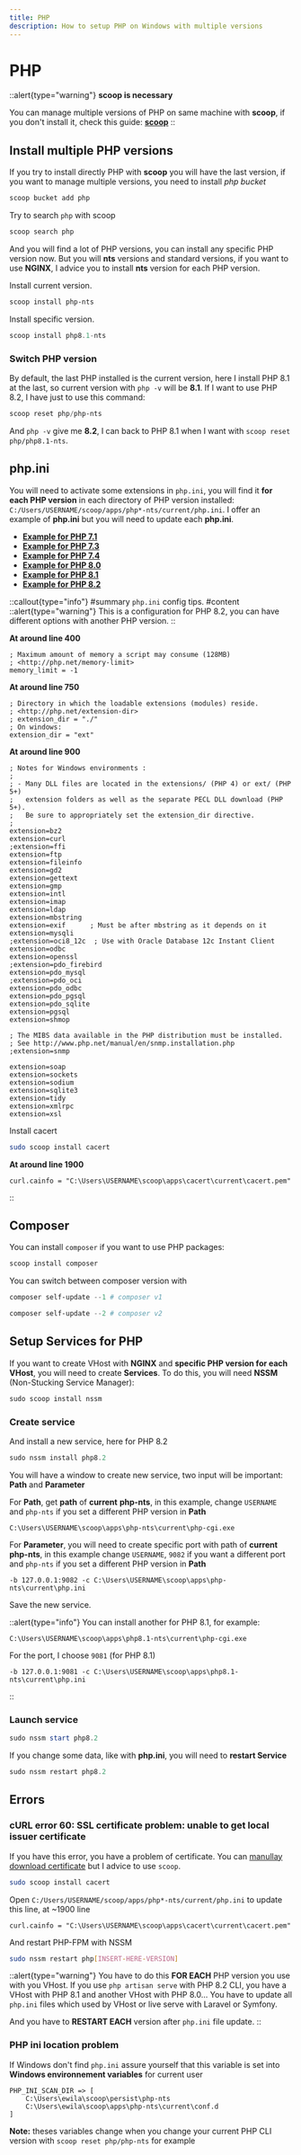 ```yaml
---
title: PHP
description: How to setup PHP on Windows with multiple versions
---
```


# PHP

::alert{type="warning"}
**scoop is necessary**
>
You can manage multiple versions of PHP on same machine with **scoop**, if you don't install it, check this guide: [**scoop**](/os-server/windows/scoop/install)
::

## Install multiple PHP versions

If you try to install directly PHP with **scoop** you will have the last version, if you want to manage multiple versions, you need to install *php bucket*

```powershell [PowerShell]
scoop bucket add php
```

Try to search `php` with scoop

```powershell [PowerShell]
scoop search php
```

And you will find a lot of PHP versions, you can install any specific PHP version now. But you will **nts** versions and standard versions, if you want to use **NGINX**, I advice you to install **nts** version for each PHP version.

Install current version.

```powershell [PowerShell]
scoop install php-nts
```

Install specific version.

```powershell [PowerShell]
scoop install php8.1-nts
```

### Switch PHP version

By default, the last PHP installed is the current version, here I install PHP 8.1 at the last, so current version with `php -v` will be **8.1**. If I want to use PHP 8.2, I have just to use this command:

```powershell [PowerShell]
scoop reset php/php-nts
```

And `php -v` give me **8.2**, I can back to PHP 8.1 when I want with `scoop reset php/php8.1-nts`.

## php.ini

You will need to activate some extensions in `php.ini`, you will find it **for each PHP version** in each directory of PHP version installed: `C:/Users/USERNAME/scoop/apps/php*-nts/current/php.ini`. I offer an example of **php.ini** but you will need to update each **php.ini**.

- [**Example for PHP 7.1**](https://gist.github.com/ewilan-riviere/2c3ceca4441fd96fc4a7c320425b6a45)
- [**Example for PHP 7.3**](https://gist.github.com/ewilan-riviere/6b60d0f21e373e0a10d0026a3155cb67)
- [**Example for PHP 7.4**](https://gist.github.com/ewilan-riviere/76387098c93bbdf4409347b05abb5657)
- [**Example for PHP 8.0**](https://gist.github.com/ewilan-riviere/4dc5d283f82c4b5b6e4de97b56eae5fa)
- [**Example for PHP 8.1**](https://gist.github.com/ewilan-riviere/b2c89a7ed5acdc136a354d31349cf865)
- [**Example for PHP 8.2**](https://gist.github.com/ewilan-riviere/9b8014f7a5941e34eda1524ae5d43096)

::callout{type="info"}
#summary
`php.ini` config tips.
#content
::alert{type="warning"}
This is a configuration for PHP 8.2, you can have different options with another PHP version.
::

**At around line 400**

```ini[C:/Users/USERNAME/scoop/apps/php*-nts/current/php.ini]
; Maximum amount of memory a script may consume (128MB)
; <http://php.net/memory-limit>
memory_limit = -1
```

**At around line 750**

```ini[C:/Users/USERNAME/scoop/apps/php*-nts/current/php.ini]
; Directory in which the loadable extensions (modules) reside.
; <http://php.net/extension-dir>
; extension_dir = "./"
; On windows:
extension_dir = "ext"
```

**At around line 900**

```ini[C:/Users/USERNAME/scoop/apps/php*-nts/current/php.ini]
; Notes for Windows environments :
;
; - Many DLL files are located in the extensions/ (PHP 4) or ext/ (PHP 5+)
;   extension folders as well as the separate PECL DLL download (PHP 5+).
;   Be sure to appropriately set the extension_dir directive.
;
extension=bz2
extension=curl
;extension=ffi
extension=ftp
extension=fileinfo
extension=gd2
extension=gettext
extension=gmp
extension=intl
extension=imap
extension=ldap
extension=mbstring
extension=exif      ; Must be after mbstring as it depends on it
extension=mysqli
;extension=oci8_12c  ; Use with Oracle Database 12c Instant Client
extension=odbc
extension=openssl
;extension=pdo_firebird
extension=pdo_mysql
;extension=pdo_oci
extension=pdo_odbc
extension=pdo_pgsql
extension=pdo_sqlite
extension=pgsql
extension=shmop

; The MIBS data available in the PHP distribution must be installed.
; See http://www.php.net/manual/en/snmp.installation.php
;extension=snmp

extension=soap
extension=sockets
extension=sodium
extension=sqlite3
extension=tidy
extension=xmlrpc
extension=xsl
```

Install cacert

```bash
sudo scoop install cacert
```

**At around line 1900**

```ini[C:/Users/USERNAME/scoop/apps/php*-nts/current/php.ini]
curl.cainfo = "C:\Users\USERNAME\scoop\apps\cacert\current\cacert.pem"
```
::

## Composer

You can install `composer` if you want to use PHP packages:

```powershell [PowerShell]
scoop install composer
```

You can switch between composer version with

```ps1
composer self-update --1 # composer v1
```

```ps1
composer self-update --2 # composer v2
```

## Setup Services for PHP

If you want to create VHost with **NGINX** and **specific PHP version for each VHost**, you will need to create **Services**. To do this, you will need **NSSM** (Non-Stucking Service Manager):

```powershell [PowerShell]
sudo scoop install nssm
```

### Create service

And install a new service, here for PHP 8.2

```powershell [PowerShell]
sudo nssm install php8.2
```

You will have a window to create new service, two input will be important: **Path** and **Parameter**

For **Path**, get **path** of **current** **php-nts**, in this example, change `USERNAME` and `php-nts` if you set a different PHP version in **Path**

```[path]
C:\Users\USERNAME\scoop\apps\php-nts\current\php-cgi.exe
```

For **Parameter**, you will need to create specific port with path of **current** **php-nts**, in this example change `USERNAME`, `9082` if you want a different port and `php-nts` if you set a different PHP version in **Path**

```[parameter]
-b 127.0.0.1:9082 -c C:\Users\USERNAME\scoop\apps\php-nts\current\php.ini
```

Save the new service.

::alert{type="info"}
You can install another for PHP 8.1, for example:

```[path]
C:\Users\USERNAME\scoop\apps\php8.1-nts\current\php-cgi.exe
```

For the port, I choose `9081` (for PHP 8.1)

```[parameter]
-b 127.0.0.1:9081 -c C:\Users\USERNAME\scoop\apps\php8.1-nts\current\php.ini
```
::

### Launch service

```powershell [PowerShell]
sudo nssm start php8.2
```

If you change some data, like with **php.ini**, you will need to **restart Service**

```powershell [PowerShell]
sudo nssm restart php8.2
```

## Errors

### cURL error 60: SSL certificate problem: unable to get local issuer certificate

If you have this error, you have a problem of certificate. You can [manullay download certificate](https://curl.haxx.se/docs/caextract.html) but I advice to use `scoop`.

```bash
sudo scoop install cacert
```

Open `C:/Users/USERNAME/scoop/apps/php*-nts/current/php.ini` to update this line, at ~1900 line

```ini[C:/Users/USERNAME/scoop/apps/php*-nts/current/php.ini]
curl.cainfo = "C:\Users\USERNAME\scoop\apps\cacert\current\cacert.pem"
```

And restart PHP-FPM with NSSM

```bash
sudo nssm restart php[INSERT-HERE-VERSION]
```

::alert{type="warning"}
You have to do this **FOR EACH** PHP version you use with you VHost. If you use `php artisan serve` with PHP 8.2 CLI, you have a VHost with PHP 8.1 and another VHost with PHP 8.0... You have to update all `php.ini` files which used by VHost or live serve with Laravel or Symfony.

And you have to **RESTART EACH** version after `php.ini` file update.
::

### PHP ini location problem

If Windows don't find `php.ini` assure yourself that this variable is set into **Windows environnement variables** for current user

```
PHP_INI_SCAN_DIR => [
    C:\Users\ewila\scoop\persist\php-nts
    C:\Users\ewila\scoop\apps\php-nts\current\conf.d
]
```

**Note:** theses variables change when you change your current PHP CLI version with `scoop reset php/php-nts` for example
